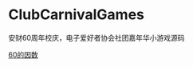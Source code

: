 # ClubCarnivalGames
安财60周年校庆，电子爱好者协会社团嘉年华小游戏源码

[60的因数](https://github.com/SunspotsInys/ClubCarnivalGames/tree/master/60%E7%9A%84%E5%9B%A0%E6%95%B0)
